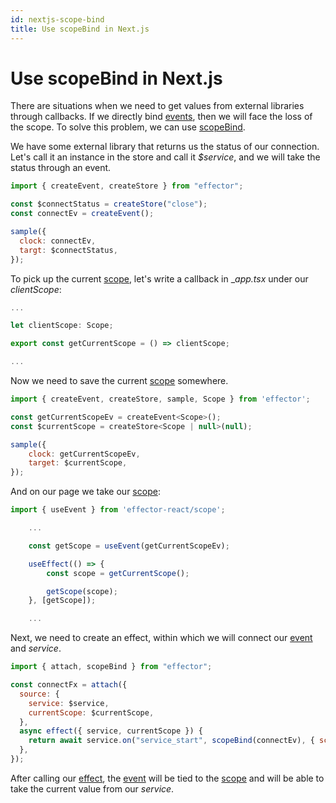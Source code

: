 ```yaml
---
id: nextjs-scope-bind
title: Use scopeBind in Next.js
---
```


# Use scopeBind in Next.js

There are situations when we need to get values from external libraries through callbacks.
If we directly bind [events](/en/api/effector/createEvent), then we will face the loss of the scope.
To solve this problem, we can use [scopeBind](/en/api/effector/scopeBind).

We have some external library that returns us the status of our connection.
Let's call it an instance in the store and call it _$service_, and we will take the status through an event.

```js
import { createEvent, createStore } from "effector";

const $connectStatus = createStore("close");
const connectEv = createEvent();

sample({
  clock: connectEv,
  targt: $connectStatus,
});
```

To pick up the current [scope](/en/api/effector/Scope), let's write a callback in \__app.tsx_ under our _clientScope_:

```js
...

let clientScope: Scope;

export const getCurrentScope = () => clientScope;

...
```

Now we need to save the current [scope](/en/api/effector/Scope) somewhere.

```js
import { createEvent, createStore, sample, Scope } from 'effector';

const getCurrentScopeEv = createEvent<Scope>();
const $currentScope = createStore<Scope | null>(null);

sample({
    clock: getCurrentScopeEv,
    target: $currentScope,
});
```

And on our page we take our [scope](/en/api/effector/Scope):

```js
import { useEvent } from 'effector-react/scope';

    ...

    const getScope = useEvent(getCurrentScopeEv);

    useEffect(() => {
        const scope = getCurrentScope();

        getScope(scope);
    }, [getScope]);

    ...

```

Next, we need to create an effect, within which we will connect our [event](/en/api/effector/createEvent) and _service_.

```js
import { attach, scopeBind } from "effector";

const connectFx = attach({
  source: {
    service: $service,
    currentScope: $currentScope,
  },
  async effect({ service, currentScope }) {
    return await service.on("service_start", scopeBind(connectEv), { scope: currentScope });
  },
});
```

After calling our [effect](/en/api/effector/createEffect), the [event](/en/api/effector/createEvent) will be tied to the [scope](/en/api/effector/Scope) and will be able to take the current value from our _service_.
